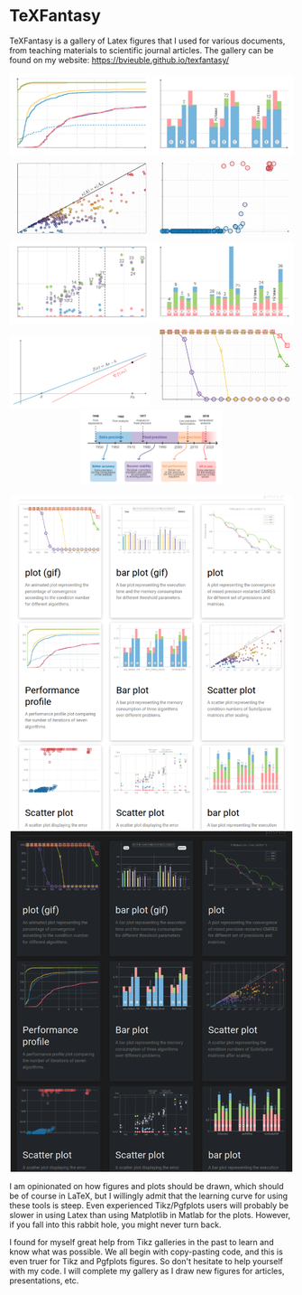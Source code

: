 # TeXFantasy

TeXFantasy is a gallery of Latex figures that I used for various documents, 
from teaching materials to scientific journal articles. The gallery can be found
on my website: https://bvieuble.github.io/texfantasy/

<p align="center">
  <img src="assets/fig1-front.png" width="250" />
  <img src="assets/fig2-front.png" width="250" /> 
  <img src="assets/fig3-front.png" width="250" /> 

  <img src="assets/fig4-front.png" width="250" />
  <img src="assets/fig5-front.png" width="250" /> 
  <img src="assets/fig6-front.png" width="250" /> 

  <img src="assets/fig7-front.png" width="250" />
  <img src="assets/fig8-front.png" width="250" /> 
  <img src="assets/fig9-front.png" width="250" /> 
</p>

<p align="center">
  <img src="assets/light.png" width="500" />
  <img src="assets/dark.png" width="500" /> 
</p>


I am opinionated on how figures and plots should be drawn, which should be of course in LaTeX, but I willingly admit that the learning curve for using these tools is steep. Even experienced Tikz/Pgfplots users will probably be slower in using Latex than using Matplotlib in Matlab for the plots. However, if you fall into this rabbit hole, you might never turn back.

I found for myself great help from Tikz galleries in the past to learn and know what was possible. We all begin with copy-pasting code, and this is even truer for Tikz and Pgfplots figures. So don't hesitate to help yourself with my code. I will complete my gallery as I draw new figures for articles, presentations, etc.
